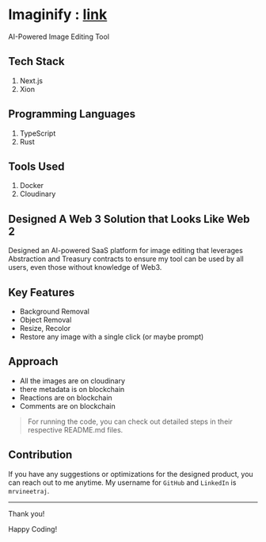 # Imaginify : [link](https://imaginify.unknownbug.tech)

AI-Powered Image Editing Tool

## Tech Stack

1. Next.js
2. Xion

## Programming Languages

1. TypeScript
2. Rust

## Tools Used

1. Docker
2. Cloudinary

## Designed A Web 3 Solution that Looks Like Web 2

Designed an AI-powered SaaS platform for image editing that leverages Abstraction and Treasury contracts to ensure my tool can be used by all users, even those without knowledge of Web3.

## Key Features

- Background Removal
- Object Removal
- Resize, Recolor
- Restore
  any image with a single click (or maybe prompt)

## Approach

- All the images are on cloudinary
- there metadata is on blockchain
- Reactions are on blockchain
- Comments are on blockchain

> For running the code, you can check out detailed steps in their respective README.md files.

## Contribution

If you have any suggestions or optimizations for the designed product, you can reach out to me anytime. My username for `GitHub` and `LinkedIn` is `mrvineetraj`.

---

Thank you!

Happy Coding!
